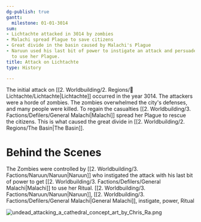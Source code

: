 ```yaml
---
dg-publish: true
gantt:
  milestone: 01-01-3014
sum:
- Lichtachte attacked in 3014 by zombies
- Malachi spread Plague to save citizens
- Great divide in the basin caused by Malachi's Plague
- Naruun used his last bit of power to instigate an attack and persuade General Malachi
  to use her Plague.
title: Attack on Lichtachte
type: History

---
```






The initial attack on [[2. Worldbuilding/2. Regions/🏰Lichtachte/Lichtachte\|Lichtachte]] occurred in the year 3014. The attackers were a horde of zombies. The zombies overwhelmed the city's defenses, and many people were killed. To regain the casualties [[2. Worldbuilding/3. Factions/Defilers/General Malachi\|Malachi]] spread her Plague to rescue the citizens. This is what caused the great divide in [[2. Worldbuilding/2. Regions/The Basin\|The Basin]]. 
# Behind the Scenes
The Zombies were controlled by [[2. Worldbuilding/3. Factions/Naruun/Naruun\|Naruun]] who instigated the attack with his last bit of power to get [[2. Worldbuilding/3. Factions/Defilers/General Malachi\|Malachi]] to use her Ritual. [[2. Worldbuilding/3. Factions/Naruun/Naruun\|Naruun]], [[2. Worldbuilding/3. Factions/Defilers/General Malachi\|General Malachi]], instigate, power, Ritual

![undead_attacking_a_cathedral_concept_art_by_Chris_Ra.png](/img/user/Pictures/undead_attacking_a_cathedral_concept_art_by_Chris_Ra.png)